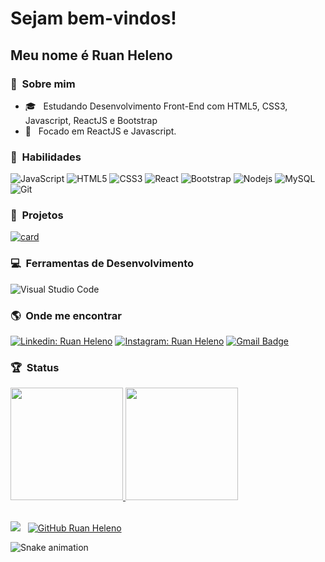 
# Sejam bem-vindos!

## Meu nome é Ruan Heleno

### :man: &nbsp;Sobre mim 

- 🎓 &nbsp; Estudando Desenvolvimento Front-End com HTML5, CSS3, Javascript, ReactJS e Bootstrap
- 🌱 &nbsp; Focado em ReactJS e Javascript.

### :rocket: &nbsp;**Habilidades**

  ![JavaScript](https://img.shields.io/badge/JavaScript-F7DF1E?style=for-the-badge&logo=javascript&logoColor=black)
  ![HTML5](https://img.shields.io/badge/HTML5-E34F26?style=for-the-badge&logo=html5&logoColor=white)
  ![CSS3](https://img.shields.io/badge/CSS3-1572B6?style=for-the-badge&logo=css3&logoColor=white)
  ![React](https://img.shields.io/badge/React-20232A?style=for-the-badge&logo=react&logoColor=61DAFB)
  ![Bootstrap](https://img.shields.io/badge/Bootstrap-563D7C?style=for-the-badge&logo=bootstrap&logoColor=white)
  ![Nodejs](https://img.shields.io/badge/Node.js-43853D?style=for-the-badge&logo=node.js&logoColor=white)
  ![MySQL](https://img.shields.io/badge/MySQL-00000F?style=for-the-badge&logo=mysql&logoColor=white)
  ![Git](https://img.shields.io/badge/Git-E34F26?style=for-the-badge&logo=git&logoColor=white)

### :file_folder: &nbsp;**Projetos**

  [![card](https://github-readme-stats.vercel.app/api/pin/?username=ruanheleno&repo=ruanheleno.github.io)](https://github.com/RuanHeleno/RuanHeleno.github.io)

### :computer: &nbsp;**Ferramentas de Desenvolvimento**

  ![Visual Studio Code](https://img.shields.io/badge/-Visual%20Studio%20Code-333333?style=flat&logo=visual-studio-code&logoColor=007ACC)

### :earth_americas: &nbsp;Onde me encontrar

[![Linkedin: Ruan Heleno](https://img.shields.io/badge/LinkedIn-0077B5?style=for-the-badge&logo=linkedin&logoColor=white&link=https://www.linkedin.com/in/ruan-heleno-da-rocha-vieira-753155105/)](https://www.linkedin.com/in/ruan-heleno-da-rocha-vieira-753155105/)
[![Instagram: Ruan Heleno](https://img.shields.io/badge/Instagram-E4405F?style=for-the-badge&logo=instagram&logoColor=white&link=https://www.instagram.com/ruanhelenoof)](https://www.instagram.com/ruanhelenoof)
[![Gmail Badge](https://img.shields.io/badge/Gmail-D14836?style=for-the-badge&logo=gmail&logoColor=white&link=mailto:ruan.empreenderop@gmail.com)](mailto:ruan.empreenderop@gmail.com)

### :trophy: &nbsp;Status

<div>
  <a href="https://github.com/RuanHeleno">
    <img height="180em" src="https://github-readme-stats.vercel.app/api/top-langs/?username=ruanheleno&layout=compact&langs_count=7&theme=dracula"/>
    <img height="180em" src="https://github-readme-stats.vercel.app/api?username=ruanheleno&show_icons=true&theme=dracula&include_all_commits=true&count_private=true"/>
  </a>
</div> 
 
 <br />

![](https://komarev.com/ghpvc/?username=RuanHeleno&color=006bed) &nbsp;
[![GitHub Ruan Heleno]( https://img.shields.io/github/followers/RuanHeleno?label=follow&style=social)](https://github.com/RuanHeleno)
  
![Snake animation](https://github.com/seu-usuário-aqui/seu-usuário-aqui/blob/output/github-contribution-grid-snake.svg)
